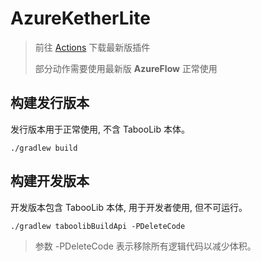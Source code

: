 # AzureKetherLite
> 前往 [Actions](https://github.com/YsGqHY/AzureKetherLite/actions) 下载最新版插件
> 
> 部分动作需要使用最新版 **AzureFlow** 正常使用

## 构建发行版本

发行版本用于正常使用, 不含 TabooLib 本体。

```
./gradlew build
```

## 构建开发版本

开发版本包含 TabooLib 本体, 用于开发者使用, 但不可运行。

```
./gradlew taboolibBuildApi -PDeleteCode
```

> 参数 -PDeleteCode 表示移除所有逻辑代码以减少体积。